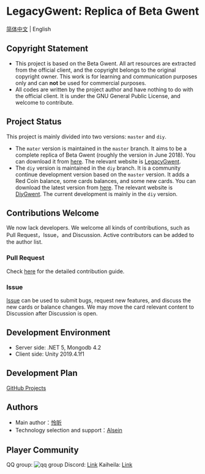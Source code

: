 # LegacyGwent: Replica of Beta Gwent

[简体中文](README_EN.md) | English

## Copyright Statement

+ This project is based on the Beta Gwent. All art resources are extracted from the official client, and the copyright belongs to the original copyright owner. This work is for learning and communication purposes only and can **not** be used for commercial purposes.
+ All codes are written by the project author and have nothing to do with the official client. It is under the GNU General Public License, and welcome to contribute.

## Project Status

This project is mainly divided into two versions: `master` and `diy`.

+ The `mater` version is maintained in the `master` branch. It aims to be a complete replica of Beta Gwent (roughly the version in June 2018).
   You can download it from [here](https://github.com/LegacyGwent/LegacyGwent/releases/tag/v0.1.0.5). The relevant website is [LegacyGwent](http://legacygwent.com:5000/).
+ The `diy` version is maintained in the `diy` branch. It is a community continue development version based on the `master` version. It adds a Red Coin balance, some cards balances, and some new cards.
   You can download the latest version from [here](https://github.com/LegacyGwent/LegacyGwent/releases/). The relevant website is [DiyGwent](http://legacygwent.com:5005/). The current development is mainly in the `diy` version.

## Contributions Welcome

We now lack developers. We welcome all kinds of contributions, such as Pull Request，Issue，and Discussion. Active contributors can be added to the author list.

### Pull Request

Check [here](.github/CONTRIBUTING_EN.md) for the detailed contribution guide.

### Issue

[Issue](https://github.com/LegacyGwent/LegacyGwent/issues) can be used to submit bugs, request new features, and discuss the new cards or balance changes. We may move the card relevant content to Discussion after Discussion is open.

## Development Environment

+ Server side: .NET 5, Mongodb 4.2
+ Client side: Unity 2019.4.1f1

## Development Plan

[GitHub Projects](https://github.com/LegacyGwent/LegacyGwent/projects)

## Authors

+ Main author：[怜昕](https://github.com/DeusSeuca)
+ Technology selection and support：[Alsein](https://github.com/AlseinX)

## Player Community

QQ group: ![qq group](https://github.com/DeusSeuca/Cynthia.Card/raw/master/assets/group.png)
Discord: [Link](https://discord.gg/Dkzazmg)
Kaiheila: [Link](https://kaihei.co/TWGPsQ)
